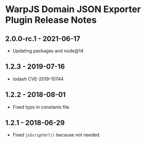 # WarpJS Domain JSON Exporter Plugin Release Notes

## 2.0.0-rc.1 - 2021-06-17

- Updating packages and node@14

## 1.2.3 - 2019-07-16

- lodash CVE-2019-10744

## 1.2.2 - 2018-08-01

- Fixed typo in constants file.

## 1.2.1 - 2018-06-29

- Fixed `jsScriptUrl()` because not needed.

